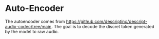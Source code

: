 # Auto-Encoder

The autoencoder comes from https://github.com/descriptinc/descript-audio-codec/tree/main.
The goal is to decode the discret token generated by the model to raw audio.

